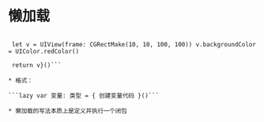 # 懒加载

```swiftlazy var demoView: UIView = {

 let v = UIView(frame: CGRectMake(10, 10, 100, 100)) v.backgroundColor = UIColor.redColor()

 return v}()```

* 格式：

```lazy var 变量: 类型 = { 创建变量代码 }()```

* 懒加载的写法本质上是定义并执行一个闭包


